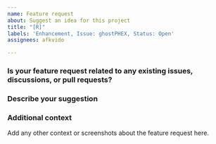 ```yaml
---
name: Feature request
about: Suggest an idea for this project
title: "[R]"
labels: 'Enhancement, Issue: ghostPHEX, Status: Open'
assignees: afkvido

---
```


### Is your feature request related to any existing issues, discussions, or pull requests?
<!---- Please link those by tagging them here. ---->

### Describe your suggestion
<!---- A clear and concise description of what you want to happen. ---->

### Additional context
Add any other context or screenshots about the feature request here.
